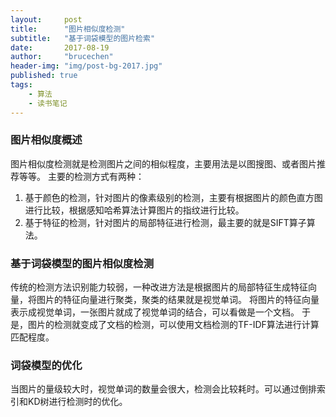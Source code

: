 ```yaml
---
layout:     post
title:      "图片相似度检测"
subtitle:   "基于词袋模型的图片检索"
date:       2017-08-19
author:     "brucechen"
header-img: "img/post-bg-2017.jpg"
published: true
tags:
    - 算法
    - 读书笔记
---
```


### 图片相似度概述

图片相似度检测就是检测图片之间的相似程度，主要用法是以图搜图、或者图片推荐等等。
主要的检测方式有两种：
 1. 基于颜色的检测，针对图片的像素级别的检测，主要有根据图片的颜色直方图进行比较，根据感知哈希算法计算图片的指纹进行比较。
 2. 基于特征的检测，针对图片的局部特征进行检测，最主要的就是SIFT算子算法。

### 基于词袋模型的图片相似度检测

传统的检测方法识别能力较弱，一种改进方法是根据图片的局部特征生成特征向量，将图片的特征向量进行聚类，聚类的结果就是视觉单词。
将图片的特征向量表示成视觉单词，一张图片就成了视觉单词的结合，可以看做是一个文档。
于是，图片的检测就变成了文档的检测，可以使用文档检测的TF-IDF算法进行计算匹配程度。

### 词袋模型的优化

当图片的量级较大时，视觉单词的数量会很大，检测会比较耗时。可以通过倒排索引和KD树进行检测时的优化。
